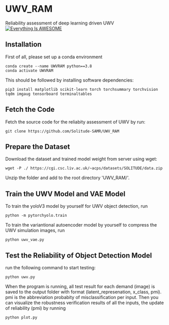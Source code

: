 # UWV_RAM
Reliability assessment of deep learning driven UWV
[![Everything Is AWESOME](https://www.youtube.com/watch?v=akY8f5sSFpY/0.jpg)]([https://www.youtube.com/watch?v=StTqXEQ2l-Y](https://www.youtube.com/watch?v=akY8f5sSFpY) "Everything Is AWESOME")
## Installation
First of all, please set up a conda environment
```
conda create --name UWVRAM python==3.8
conda activate UWVRAM
```
This should be followed by installing software dependencies:
```
pip3 install matplotlib scikit-learn torch torchsummary torchvision tqdm imgaug tensorboard terminaltables
```
## Fetch the Code
Fetch the source code for the reliabity assessment of UWV by run:
```
git clone https://github.com/Solitude-SAMR/UWV_RAM
```

## Prepare the Dataset
Download the dataset and trained model weight from server using wget:
```
wget -P ./ https://cgi.csc.liv.ac.uk/~acps/datasets/SOLITUDE/data.zip
```
Unzip the folder and add to the root directory 'UWV_RAM/'.

## Train the UWV Model and VAE Model
To train the yoloV3 model by yourself for UWV object detection, run
```
python -m pytorchyolo.train
```
To train the variantional autoencoder model by yourself to compress the UWV simulation images, run
```
python uwv_vae.py
```
## Test the Reliability of Object Detection Model 
run the following command to start testing:
```
python uwv.py
```
When the program is running, all test result for each demand (image) is saved to the output folder with format (latent_represenation, x_class, pmi). pmi is the abbreviation probabity of misclassification per input. Then you can visualize the robustness verification results of all the inputs, the update of reliability (pmi) by running
```
python plot.py
```

